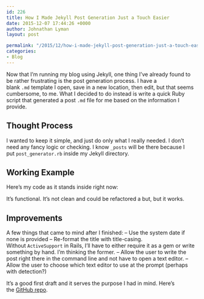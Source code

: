 ```yaml
---
id: 226
title: How I Made Jekyll Post Generation Just a Touch Easier
date: 2015-12-07 17:44:26 +0000
author: Johnathan Lyman
layout: post

permalink: "/2015/12/how-i-made-jekyll-post-generation-just-a-touch-easier.html"
categories:
- Blog
---
```

<div class="kg-card-markdown"><p>Now that I’m running my blog using Jekyll, one thing I’ve already found to be rather frustrating is the post generation process. I have a blank <code>.md</code> template I open, save in a new location, then edit, but that seems cumbersome, to me. What I decided to do instead is write a quick Ruby script that generated a post <code>.md</code> file for me based on the information I provide.</p><h2 id="thoughtprocess">Thought Process</h2><p>I wanted to keep it simple, and just do only what I really needed. I don’t need any fancy logic or checking. I know <code>_posts</code> will be there because I put <code>post_generator.rb</code> inside my Jekyll directory.</p><h2 id="workingexample">Working Example</h2><p>Here’s my code as it stands inside right now:</p><style>.gist table { margin-bottom: 0; }</style><div class="gist-oembed" data-gist="jelyman2/0043d1411df30d05c71b.json?file=post_generator.rb"></div>It’s functional. It’s not clean and could be refactored a but, but it works.<h2 id="improvements">Improvements</h2><p>A few things that came to mind after I finished: – Use the system date if none is provided – Re-format the title with title-casing. Without <code>ActiveSupport</code> in Rails, I’ll have to either require it as a gem or write something by hand. I’m thinking the former. – Allow the user to write the post right there in the command line and not have to open a text editor. – Allow the user to choose which text editor to use at the prompt (perhaps with detection?)</p><p>It’s a good first draft and it serves the purpose I had in mind. Here’s the <a href="https://github.com/jelyman2/jekyll-post-generator">GitHub repo</a>.</p></div>